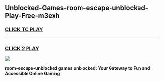 
## Unblocked-Games-room-escape-unblocked-Play-Free-m3exh
<h3>
<a href="https://premium76.site?title=room-escape-unblocked&ref=12A">CLICK TO PLAY</a></h3>
<hr>

<h3>
<a href="https://premium76.site?title=room-escape-unblocked&ref=12A">CLICK 2 PLAY</a>
  
</h3>

<a href="https://premium76.site?title=room-escape-unblocked&ref=12A"><img src="https://clearcache.store/games.png"></a>


**room-escape-unblocked games unblocked: Your Gateway to Fun and Accessible Online Gaming**
